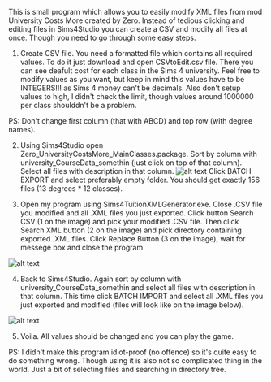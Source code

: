This is small program which allows you to easily modify XML files from mod University Costs More created by Zero. Instead of tedious clicking and editing files in Sims4Studio you can create a CSV and modify all files at once. Though you need to go through some easy steps.

1. Create CSV file.
  You need a formatted file which contains all required values. To do it just download and open CSVtoEdit.csv file. There you can see deafult cost for each class in the Sims 4 university. Feel free to modify values as you want, but keep in mind this values have to be INTEGERS!!! as Sims 4 money can't be decimals. Also don't setup values to high, I didn't check the limit, though values around 1000000 per class shoulddn't be a problem.
  
  PS: Don't change first column (that with ABCD) and top row (with degree names).
 
2. Using Sims4Studio open Zero_UniversityCostsMore_MainClasses.package. Sort by column with university_CourseData_somethin (just click on top of that column). Select all files with description in that column.
![alt text](https://i.imgur.com/4aj0n3T.png)
Click BATCH EXPORT and select preferably empty folder. You should get exactly 156 files (13 degrees * 12 classes).

3. Open my program using Sims4TuitionXMLGenerator.exe. Close .CSV file you modified and all .XML files you just exported. Click button Search CSV (1 on the image) and pick your modified .CSV file. Then click Search XML button (2 on the image) and pick directory containing exported .XML files. Click Replace Button (3 on the image), wait for messege box and close the program.

![alt text](https://i.imgur.com/a9tgcP4.png)

4. Back to Sims4Studio. Again sort by column with university_CourseData_somethin and select all files with description in that column. This time click BATCH IMPORT and select all .XML files you just exported and modified (files will look like on the image below).

![alt text](https://i.imgur.com/A15DqM3.png)

5. Voila. All values should be changed and you can play the game.


PS: I didn't make this program idiot-proof (no offence) so it's quite easy to do something wrong. Though using it is also not so complicated thing in the world. Just a bit of selecting files and searching in directory tree.
